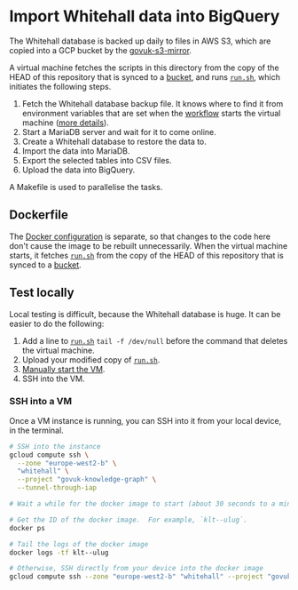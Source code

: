 # Import Whitehall data into BigQuery

The Whitehall database is backed up daily to files in AWS S3, which are copied into a GCP bucket by the [govuk-s3-mirror][govuk-s3-mirror].

A virtual machine fetches the scripts in this directory from the copy of the HEAD of this repository that is synced to a [bucket][bucket], and runs [`run.sh`][run.sh], which initiates the following steps.

1. Fetch the Whitehall database backup file. It knows where to find it from environment variables that are set when the [workflow][workflow-terraform] starts the virtual machine ([more details][docker]).
2. Start a MariaDB server and wait for it to come online.
3. Create a Whitehall database to restore the data to.
4. Import the data into MariaDB.
5. Export the selected tables into CSV files.
6. Upload the data into BigQuery.

A Makefile is used to parallelise the tasks.

## Dockerfile

The [Docker configuration][docker] is separate, so that changes to the code here don't cause the image to be rebuilt unnecessarily.  When the virtual machine starts, it fetches [`run.sh`][run.sh] from the copy of the HEAD of this repository that is synced to a [bucket][bucket].

## Test locally

Local testing is difficult, because the Whitehall database is huge. It can be easier to do the following:

1. Add a line to [`run.sh`][run.sh] `tail -f /dev/null` before the command that deletes the virtual machine.
2. Upload your modified copy of [`run.sh`][run.sh].
3. [Manually start the VM][docker-readme].
4. SSH into the VM.

### SSH into a VM

Once a VM instance is running, you can SSH into it from your local device, in the terminal.

```sh
# SSH into the instance
gcloud compute ssh \
  --zone "europe-west2-b" \
  "whitehall" \
  --project "govuk-knowledge-graph" \
  --tunnel-through-iap

# Wait a while for the docker image to start (about 30 seconds to a minute)

# Get the ID of the docker image.  For example, `klt--ulug`.
docker ps

# Tail the logs of the docker image
docker logs -tf klt--ulug

# Otherwise, SSH directly from your device into the docker image
gcloud compute ssh --zone "europe-west2-b" "whitehall" --project "govuk-knowledge-graph" -- container "klt--ulug" --tunnel-through-iap
```

[bucket]: https://console.cloud.google.com/storage/browser/govuk-knowledge-graph-repository
[docker]: ../../docker/whitehall
[docker-readme]: ../../docker/whitehall/README.md
[run.sh]: ./run.sh
[workflow-terraform]: ../../terraform/workflows/govuk-database-backups.yaml
[govuk-s3-mirror]: https://github.com/alphagov/govuk-s3-mirror